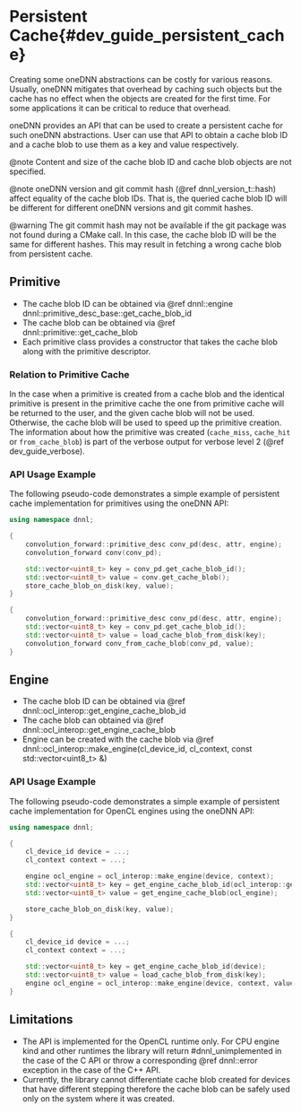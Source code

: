 Persistent Cache{#dev_guide_persistent_cache}
===========================================================

Creating some oneDNN abstractions can be costly for various reasons.
Usually, oneDNN mitigates that overhead by caching such objects but
the cache has no effect when the objects are created for the first time.
For some applications it can be critical to reduce that overhead.

oneDNN provides an API that can be used to create a persistent cache for
such oneDNN abstractions. User can use that API to obtain a cache blob ID
and a cache blob to use them as a key and value respectively.

@note
Content and size of the cache blob ID and cache blob objects are not specified.

@note
oneDNN version and git commit hash (@ref dnnl_version_t::hash) affect equality
of the cache blob IDs. That is, the queried cache blob ID will be different
for different oneDNN versions and git commit hashes.

@warning
The git commit hash may not be available if the git package was not found during
a CMake call. In this case, the cache blob ID will be the same for different
hashes. This may result in fetching a wrong cache blob from persistent cache.

## Primitive

* The cache blob ID can be obtained via @ref dnnl::engine dnnl::primitive_desc_base::get_cache_blob_id
* The cache blob can be obtained via @ref dnnl::primitive::get_cache_blob
* Each primitive class provides a constructor that takes the cache blob along
with the primitive descriptor.


### Relation to Primitive Cache
In the case when a primitive is created from a cache blob and the identical
primitive is present in the primitive cache the one from primitive cache will
be returned to the user, and the given cache blob will not be used. Otherwise,
the cache blob will be used to speed up the primitive creation. The information
about how the primitive was created (`cache_miss`, `cache_hit` or
`from_cache_blob`) is part of the verbose output for verbose level 2
(@ref dev_guide_verbose).

### API Usage Example

The following pseudo-code demonstrates a simple example of persistent cache
implementation for primitives using the oneDNN API:

~~~cpp
using namespace dnnl;

{
    convolution_forward::primitive_desc conv_pd(desc, attr, engine);
    convolution_forward conv(conv_pd);

    std::vector<uint8_t> key = conv_pd.get_cache_blob_id();
    std::vector<uint8_t> value = conv.get_cache_blob();
    store_cache_blob_on_disk(key, value);
}

{
    convolution_forward::primitive_desc conv_pd(desc, attr, engine);
    std::vector<uint8_t> key = conv_pd.get_cache_blob_id();
    std::vector<uint8_t> value = load_cache_blob_from_disk(key);
    convolution_forward conv_from_cache_blob(conv_pd, value);
}
~~~

## Engine

* The cache blob ID can be obtained via @ref dnnl::ocl_interop::get_engine_cache_blob_id
* The cache blob can obtained via @ref dnnl::ocl_interop::get_engine_cache_blob
* Engine can be created with the cache blob via @ref dnnl::ocl_interop::make_engine(cl_device_id, cl_context, const std::vector<uint8_t> &)

### API Usage Example

The following pseudo-code demonstrates a simple example of persistent cache
implementation for OpenCL engines using the oneDNN API:

~~~cpp
using namespace dnnl;

{
    cl_device_id device = ...;
    cl_context context = ...;

    engine ocl_engine = ocl_interop::make_engine(device, context);
    std::vector<uint8_t> key = get_engine_cache_blob_id(ocl_interop::get_device(ocl_engine));
    std::vector<uint8_t> value = get_engine_cache_blob(ocl_engine);

    store_cache_blob_on_disk(key, value);
}

{
    cl_device_id device = ...;
    cl_context context = ...;

    std::vector<uint8_t> key = get_engine_cache_blob_id(device);
    std::vector<uint8_t> value = load_cache_blob_from_disk(key);
    engine ocl_engine = ocl_interop::make_engine(device, context, value);
}
~~~

## Limitations

* The API is implemented for the OpenCL runtime only. For CPU engine kind and
other runtimes the library will return #dnnl_unimplemented in the case of the C
API or throw a corresponding @ref dnnl::error exception in the case of the C++
API.
* Currently, the library cannot differentiate cache blob created for devices
that have different stepping therefore the cache blob can be safely used only
on the system where it was created.
